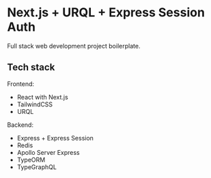 # Next.js + URQL + Express Session Auth

Full stack web development project boilerplate.

## Tech stack

Frontend:

- React with Next.js
- TailwindCSS
- URQL

Backend:

- Express + Express Session
- Redis
- Apollo Server Express
- TypeORM
- TypeGraphQL
